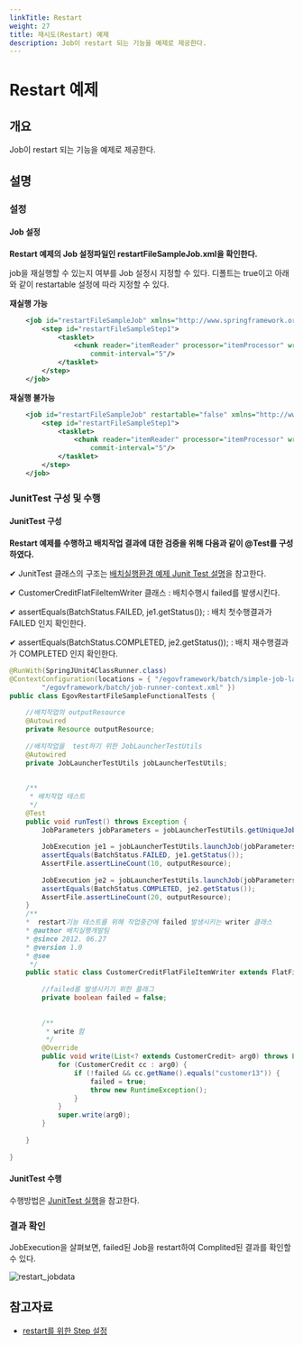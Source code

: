 ```yaml
---
linkTitle: Restart
weight: 27
title: 재시도(Restart) 예제
description: Job이 restart 되는 기능을 예제로 제공한다.
---
```

# Restart 예제

## 개요
Job이 restart 되는 기능을 예제로 제공한다.

## 설명
### 설정
#### Job 설정
<b>Restart 예제의 Job 설정파일인 restartFileSampleJob.xml을 확인한다.</b>

job을 재실행할 수 있는지 여부를 Job 설정시 지정할 수 있다. 디폴트는 true이고 아래와 같이 restartable 설정에 따라 지정할 수 있다.

<b>재실행 가능</b>

```xml
	<job id="restartFileSampleJob" xmlns="http://www.springframework.org/schema/batch">
		<step id="restartFileSampleStep1">
			<tasklet>
				<chunk reader="itemReader" processor="itemProcessor" writer="itemWriter"
					commit-interval="5"/>
			</tasklet>
		</step>
	</job>
```

<b>재실행 불가능</b>

```xml
	<job id="restartFileSampleJob" restartable="false" xmlns="http://www.springframework.org/schema/batch">
		<step id="restartFileSampleStep1">
			<tasklet>
				<chunk reader="itemReader" processor="itemProcessor" writer="itemWriter"
					commit-interval="5"/>
			</tasklet>
		</step>
	</job>
```

### JunitTest 구성 및 수행
#### JunitTest 구성
<b>Restart 예제를 수행하고 배치작업 결과에 대한 검증을 위해 다음과 같이 @Test를 구성하였다.</b>

✔ JunitTest 클래스의 구조는 [배치실행환경 예제 Junit Test 설명](./batch-example-run_junit_test.md)을 참고한다.

✔ CustomerCreditFlatFileItemWriter 클래스 : 배치수행시 failed를 발생시킨다.

✔ assertEquals(BatchStatus.FAILED, je1.getStatus()); : 배치 첫수행결과가 FAILED 인지 확인한다.

✔ assertEquals(BatchStatus.COMPLETED, je2.getStatus()); : 배치 재수행결과가 COMPLETED 인지 확인한다.

```java
@RunWith(SpringJUnit4ClassRunner.class)
@ContextConfiguration(locations = { "/egovframework/batch/simple-job-launcher-context.xml", "/egovframework/batch/jobs/restartFileSampleJob.xml",
		"/egovframework/batch/job-runner-context.xml" })
public class EgovRestartFileSampleFunctionalTests {
 
	//배치작업의 outputResource
	@Autowired
	private Resource outputResource;
 
	//배치작업을  test하기 위한 JobLauncherTestUtils
	@Autowired
	private JobLauncherTestUtils jobLauncherTestUtils;
 
 
	/**
	 * 배치작업 테스트
	 */
	@Test
	public void runTest() throws Exception {
		JobParameters jobParameters = jobLauncherTestUtils.getUniqueJobParameters();
 
		JobExecution je1 = jobLauncherTestUtils.launchJob(jobParameters);
		assertEquals(BatchStatus.FAILED, je1.getStatus());
		AssertFile.assertLineCount(10, outputResource);
 
		JobExecution je2 = jobLauncherTestUtils.launchJob(jobParameters);
		assertEquals(BatchStatus.COMPLETED, je2.getStatus());
		AssertFile.assertLineCount(20, outputResource);
	}
    /**
    *  restart기능 테스트를 위해 작업중간에 failed 발생시키는 writer 클래스
    * @author 배치실행개발팀
    * @since 2012. 06.27
    * @version 1.0
    * @see
     */
	public static class CustomerCreditFlatFileItemWriter extends FlatFileItemWriter<CustomerCredit> {
 
		//failed를 발생시키기 위한 플래그
		private boolean failed = false;
 
 
		/**
		 * write 함
		 */
		@Override
		public void write(List<? extends CustomerCredit> arg0) throws Exception {
			for (CustomerCredit cc : arg0) {
				if (!failed && cc.getName().equals("customer13")) {
					failed = true;
					throw new RuntimeException();
				}
			}
			super.write(arg0);
		}
 
	}
 
}
```

#### JunitTest 수행
수행방법은 [JunitTest 실행](./batch-example-junit.md#Junit-Test-실행)을 참고한다.

### 결과 확인
JobExecution을 살펴보면, failed된 Job을 restart하여 Complited된 결과를 확인할 수 있다.

![restart_jobdata](../images/restart_jobdata.png)

## 참고자료
- [restart를 위한 Step 설정](../../../egovframe-runtime/batch-layer/batch-core-step.md)